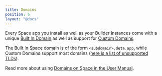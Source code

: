 ```yaml
---
title: Domains
position: 6
layout: "@docs"
---
```


Every Space app you install as well as your Builder Instances come with a unique [Built In Domain](/docs/en/use/space-apps/domains) as well as support for [Custom Domains](/docs/en/use/space-apps/domains).

The Built In Space domain is of the form `<subdomain>.deta.app`, while Custom Domains support most domains ([here is a list of unsupported TLDs](https://help.zerossl.com/hc/en-us/articles/360060119833-Restricted-Countries)). 

Read more about using [Domains on Space in the User Manual](/docs/en/use/space-apps/domains).